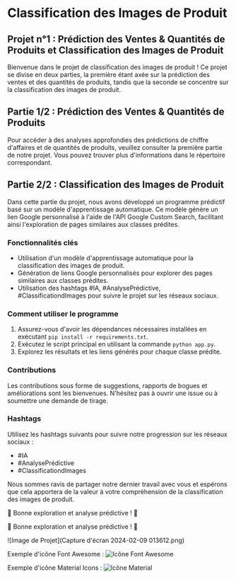 # Classification des Images de Produit

## Projet n°1 : Prédiction des Ventes & Quantités de Produits et Classification des Images de Produit

Bienvenue dans le projet de classification des images de produit ! Ce projet se divise en deux parties, la première étant axée sur la prédiction des ventes et des quantités de produits, tandis que la seconde se concentre sur la classification des images de produit.

## Partie 1/2 : Prédiction des Ventes & Quantités de Produits

Pour accéder à des analyses approfondies des prédictions de chiffre d'affaires et de quantités de produits, veuillez consulter la première partie de notre projet. Vous pouvez trouver plus d'informations dans le répertoire correspondant.

## Partie 2/2 : Classification des Images de Produit

Dans cette partie du projet, nous avons développé un programme prédictif basé sur un modèle d'apprentissage automatique. Ce modèle génère un lien Google personnalisé à l'aide de l'API Google Custom Search, facilitant ainsi l'exploration de pages similaires aux classes prédites.

### Fonctionnalités clés
- Utilisation d'un modèle d'apprentissage automatique pour la classification des images de produit.
- Génération de liens Google personnalisés pour explorer des pages similaires aux classes prédites.
- Utilisation des hashtags #IA, #AnalysePrédictive, #ClassificationdImages pour suivre le projet sur les réseaux sociaux.

### Comment utiliser le programme
1. Assurez-vous d'avoir les dépendances nécessaires installées en exécutant `pip install -r requirements.txt`.
2. Exécutez le script principal en utilisant la commande `python app.py`.
3. Explorez les résultats et les liens générés pour chaque classe prédite.

### Contributions
Les contributions sous forme de suggestions, rapports de bogues et améliorations sont les bienvenues. N'hésitez pas à ouvrir une issue ou à soumettre une demande de tirage.

### Hashtags
Utilisez les hashtags suivants pour suivre notre progression sur les réseaux sociaux :
- #IA
- #AnalysePrédictive
- #ClassificationdImages

Nous sommes ravis de partager notre dernier travail avec vous et espérons que cela apportera de la valeur à votre compréhension de la classification des images de produit.

🚀 Bonne exploration et analyse prédictive ! 🚀

🚀 Bonne exploration et analyse prédictive ! 🚀

![Image de Projet](Capture d'écran 2024-02-09 013612.png)

Exemple d'icône Font Awesome : 
![Icône Font Awesome](https://fontawesome.com/icons/star?style=solid)

Exemple d'icône Material Icons : 
![Icône Material](https://material.io/resources/icons/static/ic_icons_homepage_black_24dp.png)
